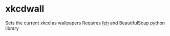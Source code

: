 xkcdwall
========

Sets the current xkcd as wallpapers
Requires [feh](http://feh.finalrewind.org/) and BeautifulSoup python library
